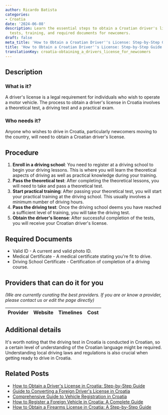 ```yaml
---
author: Ricardo Batista
categories:
- Croatia
date: '2024-06-08'
description: Learn the essential steps to obtain a Croatian driver's license, including
  tests, training, and required documents for newcomers.
draft: false
meta_title: 'How to Obtain a Croatian Driver''s License: Step-by-Step Guide'
title: 'How to Obtain a Croatian Driver''s License: Step-by-Step Guide'
translationKey: croatia-obtaining_a_drivers_license_for_newcomers
---
```


## Description
### What is it?
A driver's license is a legal requirement for individuals who wish to operate a motor vehicle. The process to obtain a driver's license in Croatia involves a theoretical test, a driving test and a practical exam.

### Who needs it?
Anyone who wishes to drive in Croatia, particularly newcomers moving to the country, will need to obtain a Croatian driver's license.

## Procedure
1. **Enroll in a driving school**: You need to register at a driving school to begin your driving lessons. This is where you will learn the theoretical aspects of driving as well as practical knowledge during your training.
2. **Pass the theoretical test**: After completing the theoretical lessons, you will need to take and pass a theoretical test.
3. **Start practical training**: After passing your theoretical test, you will start your practical training at the driving school. This usually involves a minimum number of driving hours.
4. **Pass the driving test**: Once the driving school deems you have reached a sufficient level of training, you will take the driving test.
5. **Obtain the driver's license**: After successful completion of the tests, you will receive your Croatian driver's license.

## Required Documents
- Valid ID - A current and valid photo ID.
- Medical Certificate - A medical certificate stating you're fit to drive.
- Driving School Certificate - Certification of completion of a driving course.

## Providers that can do it for you

_(We are currently curating the best providers. If you are or know a provider, please contact us or edit the page directly)_

| Provider        |     Website     |     Timelines    |       Cost      |
| --------------- | --------------- |  :-------------: | :-------------: |

## Additional details
It's worth noting that the driving test in Croatia is conducted in Croatian, so a certain level of understanding of the Croatian language might be required. Understanding local driving laws and regulations is also crucial when getting ready to drive in Croatia.



## Related Posts

- [How to Obtain a Driver's License in Croatia: Step-by-Step Guide](https://tramitit.com/guides/croatia/issuance_of_drivers_license/)
- [Guide to Converting a Foreign Driver's License in Croatia](https://tramitit.com/guides/croatia/change_of_drivers_license_for_foreigners/)
- [Comprehensive Guide to Vehicle Registration in Croatia](https://tramitit.com/guides/croatia/vehicle_registration/)
- [How to Register a Foreign Vehicle in Croatia: A Complete Guide](https://tramitit.com/guides/croatia/registration_of_foreign_vehicles/)
- [How to Obtain a Firearms License in Croatia: A Step-by-Step Guide](https://tramitit.com/guides/croatia/obtaining_a_firearms_license/)